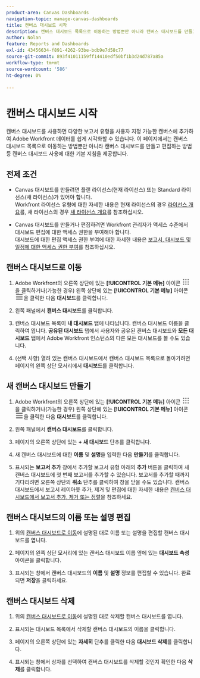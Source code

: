 ```yaml
---
product-area: Canvas Dashboards
navigation-topic: manage-canvas-dashboards
title: 캔버스 대시보드 시작
description: 캔버스 대시보드 목록으로 이동하는 방법뿐만 아니라 캔버스 대시보드를 만들고 편집하는 방법을 포함하여 캔버스 대시보드 사용에 대한 기본 지침입니다.
author: Nolan
feature: Reports and Dashboards
exl-id: 43456634-f891-4262-93be-bdb9e7d58c77
source-git-commit: 893f41011159ff14410edf50bf1b3d24d787a85a
workflow-type: tm+mt
source-wordcount: '586'
ht-degree: 0%

---
```


# 캔버스 대시보드 시작

캔버스 대시보드를 사용하면 다양한 보고서 유형을 사용자 지정 가능한 캔버스에 추가하여 Adobe Workfront 데이터를 쉽게 시각화할 수 있습니다. 이 페이지에서는 캔버스 대시보드 목록으로 이동하는 방법뿐만 아니라 캔버스 대시보드를 만들고 편집하는 방법 등 캔버스 대시보드 사용에 대한 기본 지침을 제공합니다.

## 전제 조건

* Canvas 대시보드를 만들려면 플랜 라이선스(현재 라이선스) 또는 Standard 라이선스(새 라이선스)가 있어야 합니다.\
  Workfront 라이선스 유형에 대한 자세한 내용은 현재 라이선스의 경우 [라이선스 개요](/help/quicksilver/administration-and-setup/add-users/access-levels-and-object-permissions/wf-licenses.md)를, 새 라이선스의 경우 [새 라이선스 개요](/help/quicksilver/administration-and-setup/add-users/how-access-levels-work/licenses-overview.md)를 참조하십시오.

* Canvas 대시보드를 만들거나 편집하려면 Workfront 관리자가 액세스 수준에서 대시보드 편집에 대한 액세스 권한을 부여해야 합니다.\
  대시보드에 대한 편집 액세스 권한 부여에 대한 자세한 내용은 [보고서, 대시보드 및 일정에 대한 액세스 권한 부여](/help/quicksilver/administration-and-setup/add-users/configure-and-grant-access/grant-access-reports-dashboards-calendars.md)를 참조하십시오.

## 캔버스 대시보드로 이동

1. Adobe Workfront의 오른쪽 상단에 있는 **[!UICONTROL 기본 메뉴]** 아이콘 ![기본 메뉴](/help/_includes/assets/main-menu-icon.png)을 클릭하거나(가능한 경우) 왼쪽 상단에 있는 **[!UICONTROL 기본 메뉴]** 아이콘 ![기본 메뉴](/help/_includes/assets/main-menu-icon-left-nav.png)을 클릭한 다음 **대시보드**&#x200B;를 클릭합니다.

1. 왼쪽 패널에서 **캔버스 대시보드**&#x200B;를 클릭합니다.

1. 캔버스 대시보드 목록이 **내 대시보드** 탭에 나타납니다. 캔버스 대시보드 이름을 클릭하여 엽니다. **공유된 대시보드** 탭에서 사용자와 공유된 캔버스 대시보드와 **모든 대시보드** 탭에서 Adobe Workfront 인스턴스의 다른 모든 대시보드를 볼 수도 있습니다.

1. (선택 사항) 열려 있는 캔버스 대시보드에서 캔버스 대시보드 목록으로 돌아가려면 페이지의 왼쪽 상단 모서리에서 **대시보드**&#x200B;를 클릭합니다.

## 새 캔버스 대시보드 만들기

1. Adobe Workfront의 오른쪽 상단에 있는 **[!UICONTROL 기본 메뉴]** 아이콘 ![기본 메뉴](/help/_includes/assets/main-menu-icon.png)을 클릭하거나(가능한 경우) 왼쪽 상단에 있는 **[!UICONTROL 기본 메뉴]** 아이콘 ![기본 메뉴](/help/_includes/assets/main-menu-icon-left-nav.png)을 클릭한 다음 **대시보드**&#x200B;를 클릭합니다.

1. 왼쪽 패널에서 **캔버스 대시보드**&#x200B;를 클릭합니다.

1. 페이지의 오른쪽 상단에 있는 **+ 새 대시보드** 단추를 클릭합니다.

1. 새 캔버스 대시보드에 대한 **이름** 및 **설명**&#x200B;을 입력한 다음 **만들기**&#x200B;를 클릭합니다.

1. 표시되는 **보고서 추가** 창에서 추가할 보고서 유형 아래의 **추가** 버튼을 클릭하여 새 캔버스 대시보드에 첫 번째 보고서를 추가할 수 있습니다. 보고서를 추가할 때까지 기다리려면 오른쪽 상단의 **취소** 단추를 클릭하여 창을 닫을 수도 있습니다. 캔버스 대시보드에서 보고서 레이아웃 추가, 제거 및 편집에 대한 자세한 내용은 [캔버스 대시보드에서 보고서 추가, 제거 또는 정렬](/help/quicksilver/reports-and-dashboards/canvas-dashboards/manage-canvas-dashboards/add-remove-arrange-reports.md)을 참조하세요.

## 캔버스 대시보드의 이름 또는 설명 편집

1. 위의 [캔버스 대시보드로 이동](#navigate-to-a-canvas-dashboard)에 설명된 대로 이름 또는 설명을 편집할 캔버스 대시보드를 엽니다.

1. 페이지의 왼쪽 상단 모서리에 있는 캔버스 대시보드 이름 옆에 있는 **대시보드 속성** 아이콘을 클릭합니다.

1. 표시되는 창에서 캔버스 대시보드의 **이름** 및 **설명** 정보를 편집할 수 있습니다. 완료되면 **저장**&#x200B;을 클릭하세요.

## 캔버스 대시보드 삭제

1. 위의 [캔버스 대시보드로 이동](#navigate-to-a-canvas-dashboard)에 설명된 대로 삭제할 캔버스 대시보드를 엽니다.

1. 표시되는 대시보드 목록에서 삭제할 캔버스 대시보드의 이름을 클릭합니다.

1. 페이지의 오른쪽 상단에 있는 **자세히** 단추를 클릭한 다음 **대시보드 삭제**&#x200B;를 클릭합니다.

1. 표시되는 창에서 상자를 선택하여 캔버스 대시보드를 삭제할 것인지 확인한 다음 **삭제**&#x200B;를 클릭합니다.
